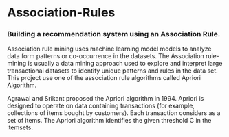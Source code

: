 Association-Rules
===================
### Building a recommendation system using an Association Rule.

Association rule mining uses machine learning model models to analyze data form patterns or co-occurrence in the datasets. The Association rule-mining is usually a data mining approach used to explore and interpret large transactional datasets to identify unique patterns and rules in the data set. 
This project use one of the association rule algorithms called Apriori Algorithm. 

Agrawal and Srikant proposed the Apriori algorithm in 1994. Apriori is designed to operate on data containing transactions (for example, collections of items bought by customers). Each transaction considers as a set of items. The Apriori algorithm identifies the given threshold C in the itemsets. 
 
